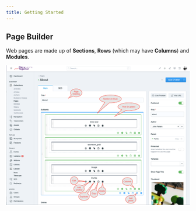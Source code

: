 ```yaml
---
title: Getting Started
---
```

## Page Builder

Web pages are made up of **Sections**, **Rows** (which may have **Columns**) and **Modules**.

![](docs/.vuepress/public/assets/buildamic-page-builder-01.png)